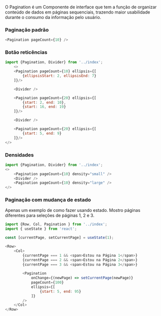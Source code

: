 O Pagination é um Componente de interface que tem a função de organizar conteúdo de dados em páginas sequenciais, trazendo maior usabilidade durante o consumo da informação pelo usuário.


### Paginação padrão
```js
<Pagination pageCount={10} />
```

### Botão reticências
```js
import {Pagination, Divider} from '../index';
    <>
    <Pagination pageCount={10} ellipsis={[
        {ellipsisStart: 2, ellipsisEnd: 7}
    ]}/>

    <Divider />

    <Pagination pageCount={20} ellipsis={[
        {start: 2, end: 10},
        {start: 16, end: 19}
    ]}/>

    <Divider />

    <Pagination pageCount={20} ellipsis={[
        {start: 5, end: 9}
    ]}/>
</>
```

### Densidades
```js
import {Pagination, Divider} from '../index';
<>
    <Pagination pageCount={10} density="small" />
    <Divider />
    <Pagination pageCount={10} density="large" />
</>
```

### Paginação com mudança de estado
Apenas um exemplo de como fazer usando estado. Mostro páginas diferentes para seleções de páginas 1, 2 e 3.
```js
import {Row, Col, Pagination } from '../index';
import { useState } from 'react';

const [currentPage, setCurrentPage] = useState(1);

<Row>
    <Col>
        {currentPage === 1 && <span>Estou na Página 1</span>}
        {currentPage === 2 && <span>Estou na Página 2</span>}
        {currentPage === 3 && <span>Estou na Página 3</span>}
        
        <Pagination 
            onChange={(newPage) => setCurrentPage(newPage)} 
            pageCount={100} 
            ellipsis={[
                {start: 5, end: 95}
            ]}
        />
    </Col>
</Row>
```

